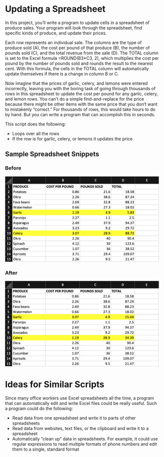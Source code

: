 # Updating a Spreadsheet

In this project, you’ll write a program to update cells in a spreadsheet of produce sales. Your program will look through the spreadsheet, find specific kinds of produce, and update their prices.

Each row represents an individual sale. The columns are the type of produce sold (A), the cost per pound of that produce (B), the number of pounds sold (C), and the total revenue from the sale (D). The TOTAL column is set to the Excel formula =ROUND(B3*C3, 2), which multiplies the cost per pound by the number of pounds sold and rounds the result to the nearest cent. With this formula, the cells in the TOTAL column will automatically update themselves if there is a change in column B or C.

Now imagine that the prices of garlic, celery, and lemons were entered incorrectly, leaving you with the boring task of going through thousands of rows in this spreadsheet to update the cost per pound for any garlic, celery, and lemon rows. You can’t do a simple find-and-replace for the price because there might be other items with the same price that you don’t want to mistakenly “correct.” For thousands of rows, this would take hours to do by hand. But you can write a program that can accomplish this in seconds.

This script does the following:
- Loops over all the rows
- If the row is for garlic, celery, or lemons it updates the price

## Sample Spreadsheet Snippets

### Before
<p align=center>
  <img src=./images/before.png alt=before update>
</p>

### After
<p align=center>
  <img src=./images/after.png alt=after update>
</p>

# Ideas for Similar Scripts

Since many office workers use Excel spreadsheets all the time, a program that can automatically edit and write Excel files could be really useful. Such a program could do the following:

- Read data from one spreadsheet and write it to parts of other spreadsheets
- Read data from websites, text files, or the clipboard and write it to a spreadsheet
- Automatically “clean up” data in spreadsheets. For example, it could use regular expressions to read multiple formats of phone numbers and edit them to a single, standard format
